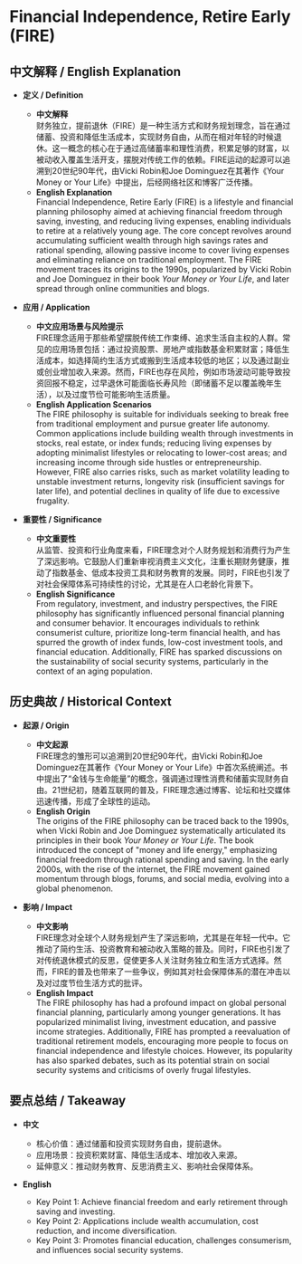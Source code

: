 # Financial Independence, Retire Early (FIRE)

## 中文解释 / English Explanation

* **定义 / Definition**  
  - **中文解释**  
    财务独立，提前退休（FIRE）是一种生活方式和财务规划理念，旨在通过储蓄、投资和降低生活成本，实现财务自由，从而在相对年轻的时候退休。这一概念的核心在于通过高储蓄率和理性消费，积累足够的财富，以被动收入覆盖生活开支，摆脱对传统工作的依赖。FIRE运动的起源可以追溯到20世纪90年代，由Vicki Robin和Joe Dominguez在其著作《Your Money or Your Life》中提出，后经网络社区和博客广泛传播。  
  - **English Explanation**  
    Financial Independence, Retire Early (FIRE) is a lifestyle and financial planning philosophy aimed at achieving financial freedom through saving, investing, and reducing living expenses, enabling individuals to retire at a relatively young age. The core concept revolves around accumulating sufficient wealth through high savings rates and rational spending, allowing passive income to cover living expenses and eliminating reliance on traditional employment. The FIRE movement traces its origins to the 1990s, popularized by Vicki Robin and Joe Dominguez in their book *Your Money or Your Life*, and later spread through online communities and blogs.

* **应用 / Application**  
  - **中文应用场景与风险提示**  
    FIRE理念适用于那些希望摆脱传统工作束缚、追求生活自主权的人群。常见的应用场景包括：通过投资股票、房地产或指数基金积累财富；降低生活成本，如选择简约生活方式或搬到生活成本较低的地区；以及通过副业或创业增加收入来源。然而，FIRE也存在风险，例如市场波动可能导致投资回报不稳定，过早退休可能面临长寿风险（即储蓄不足以覆盖晚年生活），以及过度节俭可能影响生活质量。  
  - **English Application Scenarios**  
    The FIRE philosophy is suitable for individuals seeking to break free from traditional employment and pursue greater life autonomy. Common applications include building wealth through investments in stocks, real estate, or index funds; reducing living expenses by adopting minimalist lifestyles or relocating to lower-cost areas; and increasing income through side hustles or entrepreneurship. However, FIRE also carries risks, such as market volatility leading to unstable investment returns, longevity risk (insufficient savings for later life), and potential declines in quality of life due to excessive frugality.

* **重要性 / Significance**  
  - **中文重要性**  
    从监管、投资和行业角度来看，FIRE理念对个人财务规划和消费行为产生了深远影响。它鼓励人们重新审视消费主义文化，注重长期财务健康，推动了指数基金、低成本投资工具和财务教育的发展。同时，FIRE也引发了对社会保障体系可持续性的讨论，尤其是在人口老龄化背景下。  
  - **English Significance**  
    From regulatory, investment, and industry perspectives, the FIRE philosophy has significantly influenced personal financial planning and consumer behavior. It encourages individuals to rethink consumerist culture, prioritize long-term financial health, and has spurred the growth of index funds, low-cost investment tools, and financial education. Additionally, FIRE has sparked discussions on the sustainability of social security systems, particularly in the context of an aging population.

## 历史典故 / Historical Context

* **起源 / Origin**  
  - **中文起源**  
    FIRE理念的雏形可以追溯到20世纪90年代，由Vicki Robin和Joe Dominguez在其著作《Your Money or Your Life》中首次系统阐述。书中提出了“金钱与生命能量”的概念，强调通过理性消费和储蓄实现财务自由。21世纪初，随着互联网的普及，FIRE理念通过博客、论坛和社交媒体迅速传播，形成了全球性的运动。  
  - **English Origin**  
    The origins of the FIRE philosophy can be traced back to the 1990s, when Vicki Robin and Joe Dominguez systematically articulated its principles in their book *Your Money or Your Life*. The book introduced the concept of "money and life energy," emphasizing financial freedom through rational spending and saving. In the early 2000s, with the rise of the internet, the FIRE movement gained momentum through blogs, forums, and social media, evolving into a global phenomenon.

* **影响 / Impact**  
  - **中文影响**  
    FIRE理念对全球个人财务规划产生了深远影响，尤其是在年轻一代中。它推动了简约生活、投资教育和被动收入策略的普及。同时，FIRE也引发了对传统退休模式的反思，促使更多人关注财务独立和生活方式选择。然而，FIRE的普及也带来了一些争议，例如其对社会保障体系的潜在冲击以及对过度节俭生活方式的批评。  
  - **English Impact**  
    The FIRE philosophy has had a profound impact on global personal financial planning, particularly among younger generations. It has popularized minimalist living, investment education, and passive income strategies. Additionally, FIRE has prompted a reevaluation of traditional retirement models, encouraging more people to focus on financial independence and lifestyle choices. However, its popularity has also sparked debates, such as its potential strain on social security systems and criticisms of overly frugal lifestyles.

## 要点总结 / Takeaway

* **中文**  
  - 核心价值：通过储蓄和投资实现财务自由，提前退休。  
  - 应用场景：投资积累财富、降低生活成本、增加收入来源。  
  - 延伸意义：推动财务教育、反思消费主义、影响社会保障体系。  

* **English**  
  - Key Point 1: Achieve financial freedom and early retirement through saving and investing.  
  - Key Point 2: Applications include wealth accumulation, cost reduction, and income diversification.  
  - Key Point 3: Promotes financial education, challenges consumerism, and influences social security systems.